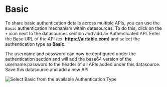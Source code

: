# Basic

To share basic authentication details across multiple APIs, you can use the `Basic` authentication mechanism within datasources. To do this, click on the `+` icon next to the datasources section and add an Authenticated API. Enter the Base URL of the API (ex. **https://airtable.com**) and select the authentication type as **Basic**.

The username and password can now be configured under the authentication section and will add the base64 version of the username:password to the header of all APIs added under this datasource. Save this datasource and add a new API

![Select Basic from the available Authentication Type](<../../../../.gitbook/assets/auth api.gif>)

